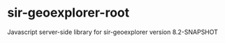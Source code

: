 sir-geoexplorer-root
====================

Javascript server-side library for sir-geoexplorer version 8.2-SNAPSHOT
